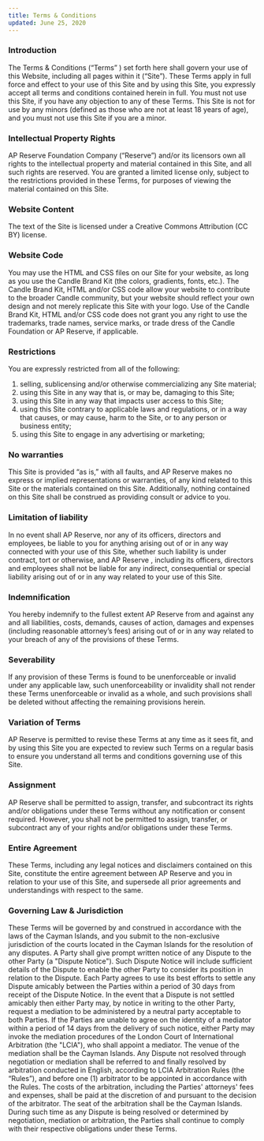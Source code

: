 ```yaml
---
title: Terms & Conditions
updated: June 25, 2020
---
```



### Introduction
The Terms & Conditions (“Terms” ) set forth here shall govern your use of this Website, including all pages within it (“Site”). These Terms apply in full force and effect to your use of this Site and by using this Site, you expressly accept all terms and conditions contained herein in full. You must not use this Site, if you have any objection to any of these Terms.
This Site is not for use by any minors (defined as those who are not at least 18 years of age), and you must not use this Site if you are a minor.

### Intellectual Property Rights
AP Reserve Foundation Company (“Reserve”) and/or its licensors own all rights to the intellectual property and material contained in this Site, and all such rights are reserved. You are granted a limited license only, subject to the restrictions provided in these Terms, for purposes of viewing the material contained on this Site.

###  Website Content
The text of the Site is licensed under a Creative Commons Attribution (CC BY) license.

###  Website Code
You may use the HTML and CSS files on our Site for your website, as long as you use the Candle Brand Kit (the colors, gradients, fonts, etc.). The Candle Brand Kit, HTML and/or CSS code allow your website to contribute to the broader Candle community, but your website should reflect your own design and not merely replicate this Site with your logo. Use of the Candle Brand Kit, HTML and/or CSS code does not grant you any right to use the trademarks, trade names, service marks, or trade dress of the Candle Foundation or AP Reserve, if applicable.

###  Restrictions
You are expressly restricted from all of the following:
1. selling, sublicensing and/or otherwise commercializing any Site material;
2. using this Site in any way that is, or may be, damaging to this Site;
3. using this Site in any way that impacts user access to this Site;
4. using this Site contrary to applicable laws and regulations, or in a way that causes, or may cause, harm to the Site, or to any person or business entity;
5. using this Site to engage in any advertising or marketing;

###  No warranties
This Site is provided “as is,” with all faults, and AP Reserve makes no express or implied representations or warranties, of any kind related to this Site or the materials contained on this Site. Additionally, nothing contained on this Site shall be construed as providing consult or advice to you.

###  Limitation of liability
In no event shall AP Reserve, nor any of its officers, directors and employees, be liable to you for anything arising out of or in any way connected with your use of this Site, whether such liability is under contract, tort or otherwise, and AP Reserve , including its officers, directors and employees shall not be liable for any indirect, consequential or special liability arising out of or in any way related to your use of this Site.

###   Indemnification
You hereby indemnify to the fullest extent AP Reserve from and against any and all liabilities, costs, demands, causes of action, damages and expenses (including reasonable attorney’s fees) arising out of or in any way related to your breach of any of the provisions of these Terms.

###  Severability
If any provision of these Terms is found to be unenforceable or invalid under any applicable law, such unenforceability or invalidity shall not render these Terms unenforceable or invalid as a whole, and such provisions shall be deleted without affecting the remaining provisions herein.

###  Variation of Terms
AP Reserve is permitted to revise these Terms at any time as it sees fit, and by using this Site you are expected to review such Terms on a regular basis to ensure you understand all terms and conditions governing use of this Site.

###  Assignment
AP Reserve shall be permitted to assign, transfer, and subcontract its rights and/or obligations under these Terms without any notification or consent required. However, you shall not be permitted to assign, transfer, or subcontract any of your rights and/or obligations under these Terms.

### Entire Agreement
These Terms, including any legal notices and disclaimers contained on this Site, constitute the entire agreement between AP Reserve and you in relation to your use of this Site, and supersede all prior agreements and understandings with respect to the same.

###  Governing Law & Jurisdiction
These Terms will be governed by and construed in accordance with the laws of the Cayman Islands, and you submit to the non-exclusive jurisdiction of the courts located in the Cayman Islands for the resolution of any disputes.   A Party shall give prompt written notice of any Dispute to the other Party (a "Dispute Notice").  Such Dispute Notice will include sufficient details of the Dispute to enable the other Party to consider its position in relation to the Dispute.  Each Party agrees to use its best efforts to settle any Dispute amicably between the Parties within a period of 30 days from receipt of the Dispute Notice.
In the event that a Dispute is not settled amicably then either Party may, by notice in writing to the other Party, request a mediation to be administered by a neutral party acceptable to both Parties. If the Parties are unable to agree on the identity of a mediator within a period of 14 days from the delivery of such notice, either Party may invoke the mediation procedures of the London Court of International Arbitration (the "LCIA"), who shall appoint a mediator.  The venue of the mediation shall be the Cayman Islands.
Any Dispute not resolved through negotiation or mediation shall be referred to and finally resolved by arbitration conducted in English, according to LCIA Arbitration Rules (the “Rules”), and before one (1) arbitrator to be appointed in accordance with the Rules.  The costs of the arbitration, including the Parties' attorneys' fees and expenses, shall be paid at the discretion of and pursuant to the decision of the arbitrator. The seat of the arbitration shall be the Cayman Islands. 
During such time as any Dispute is being resolved or determined by negotiation, mediation or arbitration, the Parties shall continue to comply with their respective obligations under these Terms.



